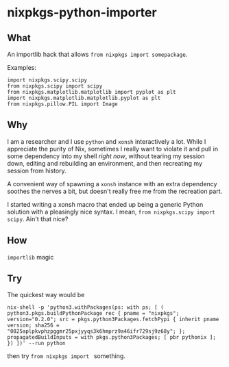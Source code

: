 # nixpkgs-python-importer

## What

An importlib hack that allows `from nixpkgs import somepackage`.

Examples:

    import nixpkgs.scipy.scipy
    from nixpkgs.scipy import scipy
    from nixpkgs.matplotlib.matplotlib import pyplot as plt
    import nixpkgs.matplotlib.matplotlib.pyplot as plt
    from nixpkgs.pillow.PIL import Image


## Why

I am a researcher and I use `python` and `xonsh` interactively a lot.
While I appreciate the purity of Nix, sometimes I really want to violate it
and pull in some dependency into my shell *right now*,
without tearing my session down, editing and rebuilding an environment,
and then recreating my session from history.

A convenient way of spawning a `xonsh` instance with an extra dependency
soothes the nerves a bit, but doesn't really free me from the recreation part.

I started writing a xonsh macro that ended up being a generic Python solution
with a pleasingly nice syntax. I mean, `from nixpkgs.scipy import scipy`.
Ain't that nice?


## How

`importlib` magic

## Try

The quickest way would be

```
nix-shell -p 'python3.withPackages(ps: with ps; [ ( python3.pkgs.buildPythonPackage rec { pname = "nixpkgs"; version="0.2.0"; src = pkgs.python3Packages.fetchPypi { inherit pname version; sha256 = "0825aplpkvphzpggmr25pxjyyqs3k6hmprz9a46ifr729sj9z68y"; }; propagatedBuildInputs = with pkgs.python3Packages; [ pbr pythonix ]; }) ])' --run python
```

then try `from nixpkgs import ` something.
